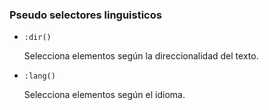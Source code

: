 ### Pseudo selectores linguisticos

- ```:dir()```
    
    Selecciona elementos según la direccionalidad del texto.

- ```:lang()```
    
    Selecciona elementos según el idioma.
